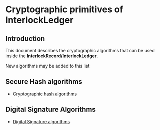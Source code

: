 # Cryptographic primitives of InterlockLedger

## Introduction

This document describes the cryptographic algorithms that can 
be used inside the **InterlockRecord/InterlockLedger**.

New algorithms may be added to this list

## Secure Hash algorithms

* [Cryptographic hash algorithms](hash.md)

## Digital Signature Algorithms

* [Digital Signature algorithms](dsign.md)
